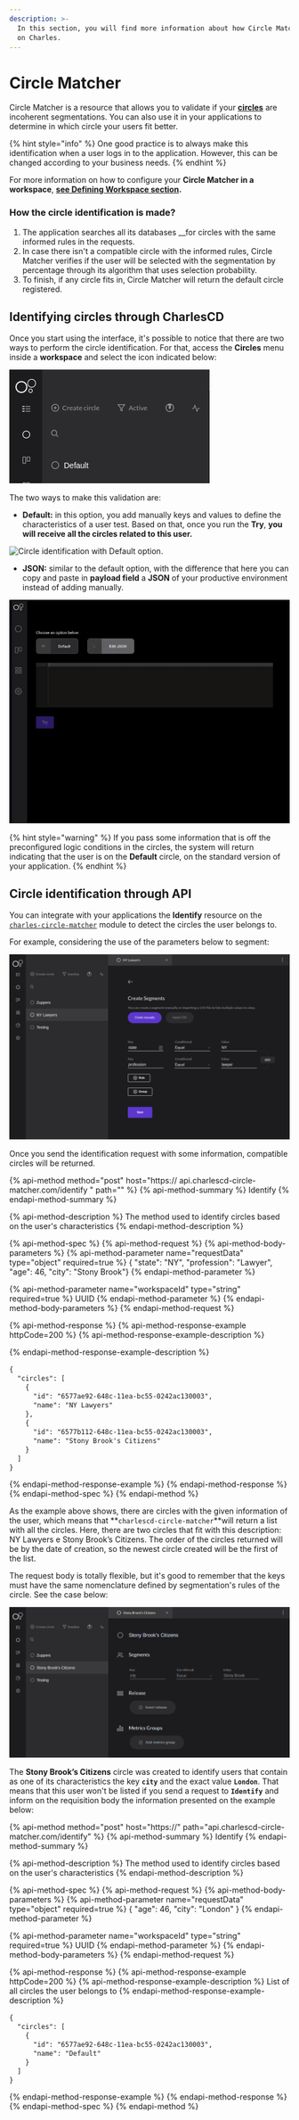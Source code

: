 ```yaml
---
description: >-
  In this section, you will find more information about how Circle Matcher works
  on Charles.
---
```


# Circle Matcher

Circle Matcher is a resource that allows you to validate if your [**circles**](circles.md) are incoherent segmentations. You can also use it in your applications to determine in which circle your users fit better.

{% hint style="info" %}
One good practice is to always make this identification when a user logs in to the application. However, this can be changed according to your business needs.
{% endhint %}

For more information on how to configure your **Circle Matcher in a workspace**, [**see Defining Workspace section**](../get-started/defining-a-workspace/circle-matcher.md)**.** 

### **How the circle identification is made?** 

1. The application searches all its databases __for circles with the same informed rules in the requests.
2. In case there isn't a compatible circle with the informed rules, Circle Matcher verifies if the user will be selected with the segmentation by percentage through its algorithm that uses selection probability. 
3. To finish, if any circle fits in, Circle Matcher will return the default circle registered. 

## Identifying circles through CharlesCD

Once you start using the interface, it's possible to notice that there are two ways to perform the circle identification. For that, access the **Circles** menu inside a **workspace** and select the icon indicated below:

![](../.gitbook/assets/circle-matcher%20%281%29.png)

The two ways to make this validation are:

* **Default:** in this option, you add manually keys and values to define the characteristics of a user test. Based on that, once you run the **Try**,  **you will receive all the circles related to this user.**  

![Circle identification with Default option.](../.gitbook/assets/circle-matcher-default%20%282%29.gif)

* **JSON:** similar to the default option, with the difference that here you can copy and paste in **payload field** a **JSON** of your productive environment instead of adding manually. 

![Circle identification with JSON option. ](../.gitbook/assets/circle-matcher-json%20%282%29.gif)

{% hint style="warning" %}
If you pass some information that is off the preconfigured logic conditions in the circles, the system will return indicating that the user is on the **Default** circle, on the standard version of your application.
{% endhint %}

## Circle identification through API

You can integrate with your applications the **Identify** resource on the [`charles-circle-matcher`](https://github.com/ZupIT/charlescd/tree/master/circle-matcher) module to detect the circles the user belongs to.

For example, considering the use of the parameters below to segment:

![](../.gitbook/assets/circlematcher-identificacao-de-circulos-atraves-da-api%20%281%29.png)

Once you send the identification request with some information, compatible circles will be returned.

{% api-method method="post" host="https:// api.charlescd-circle-matcher.com/identify " path="" %}
{% api-method-summary %}
Identify
{% endapi-method-summary %}

{% api-method-description %}
The method used to identify circles based on the user's characteristics
{% endapi-method-description %}

{% api-method-spec %}
{% api-method-request %}
{% api-method-body-parameters %}
{% api-method-parameter name="requestData" type="object" required=true %}
{ "state": "NY", "profession": "Lawyer", "age": 46, "city": "Stony Brook"}
{% endapi-method-parameter %}

{% api-method-parameter name="workspaceId" type="string" required=true %}
UUID
{% endapi-method-parameter %}
{% endapi-method-body-parameters %}
{% endapi-method-request %}

{% api-method-response %}
{% api-method-response-example httpCode=200 %}
{% api-method-response-example-description %}

{% endapi-method-response-example-description %}

```text
{
  "circles": [
    {
      "id": "6577ae92-648c-11ea-bc55-0242ac130003",
      "name": "NY Lawyers"
    },
    {
      "id": "6577b112-648c-11ea-bc55-0242ac130003",
      "name": "Stony Brook's Citizens"
    }
  ]
}
```
{% endapi-method-response-example %}
{% endapi-method-response %}
{% endapi-method-spec %}
{% endapi-method %}

As the example above shows, there are circles with the given information of the user, which means that **`charlescd-circle-matcher`**will return a list with all the circles. Here, there are two circles that fit with this description: NY Lawyers e Stony Brook’s Citizens. The order of the circles returned will be by the date of creation, so the newest circle created will be the first of the list.

The request body is totally flexible, but it's good to remember that the keys must have the same nomenclature defined by segmentation's rules of the circle. See the case below:

![](../.gitbook/assets/circle-matcher-stony-brooks-citizens%20%281%29.png)

The **Stony Brook’s Citizens** circle was created to identify users that contain as one of its characteristics the key **`city`** and the exact value **`London`**. That means that this user won't be listed if you send a request to **`Identify`** and inform on the requisition body the information presented on the example below:

{% api-method method="post" host="https://" path="api.charlescd-circle-matcher.com/identify" %}
{% api-method-summary %}
Identify
{% endapi-method-summary %}

{% api-method-description %}
The method used to identify circles based on the user's characteristics 
{% endapi-method-description %}

{% api-method-spec %}
{% api-method-request %}
{% api-method-body-parameters %}
{% api-method-parameter name="requestData" type="object" required=true %}
{ "age": 46, "city": "London" }
{% endapi-method-parameter %}

{% api-method-parameter name="workspaceId" type="string" required=true %}
UUID
{% endapi-method-parameter %}
{% endapi-method-body-parameters %}
{% endapi-method-request %}

{% api-method-response %}
{% api-method-response-example httpCode=200 %}
{% api-method-response-example-description %}
List of all circles the user belongs to
{% endapi-method-response-example-description %}

```
{
  "circles": [
    {
      "id": "6577ae92-648c-11ea-bc55-0242ac130003",
      "name": "Default"
    }
  ]
}
```
{% endapi-method-response-example %}
{% endapi-method-response %}
{% endapi-method-spec %}
{% endapi-method %}

